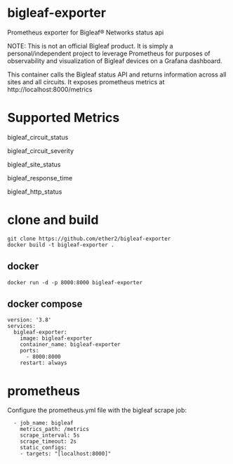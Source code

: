 # bigleaf-exporter
Prometheus exporter for Bigleaf® Networks status api

NOTE: This is not an official Bigleaf product. It is simply a personal/independent project to leverage Prometheus for purposes of observability and visualization of Bigleaf devices on a Grafana dashboard.

This container calls the Bigleaf status API and returns information across all sites and all circuits. It exposes prometheus metrics at http://localhost:8000/metrics

# Supported Metrics

bigleaf_circuit_status

bigleaf_circuit_severity

bigleaf_site_status

bigleaf_response_time

bigleaf_http_status

# clone and build
```
git clone https://github.com/ether2/bigleaf-exporter
docker build -t bigleaf-exporter .
```
## docker
```
docker run -d -p 8000:8000 bigleaf-exporter
```
## docker compose
```
version: '3.8'
services:
  bigleaf-exporter:
    image: bigleaf-exporter
    container_name: bigleaf-exporter
    ports:
      - 8000:8000
    restart: always
```

# prometheus
Configure the prometheus.yml file with the bigleaf scrape job:
```
  - job_name: bigleaf
    metrics_path: /metrics
    scrape_interval: 5s
    scrape_timeout: 2s
    static_configs:
    - targets: "[localhost:8000]"
```

